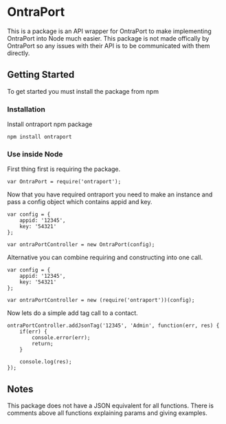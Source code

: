 # OntraPort

This is a package is an API wrapper for OntraPort to make implementing OntraPort into Node much easier. This package is not made offically by OntraPort so any issues with their API is to be communicated with them directly.

## Getting Started

To get started you must install the package from npm

### Installation
Install ontraport npm package
```
npm install ontraport
```

### Use inside Node
First thing first is requiring the package.
```
var OntraPort = require('ontraport');
```

Now that you have required ontraport you need to make an instance and pass a config object which contains appid and key.
```
var config = {
    appid: '12345',
    key: '54321'
};

var ontraPortController = new OntraPort(config);
```

Alternative you can combine requiring and constructing into one call.
```
var config = {
    appid: '12345',
    key: '54321'
};

var ontraPortController = new (require('ontraport'))(config);
```

Now lets do a simple add tag call to a contact.
```
ontraPortController.addJsonTag('12345', 'Admin', function(err, res) {
    if(err) {
        console.error(err);
        return;
    }
    
    console.log(res);
});
```

## Notes

This package does not have a JSON equivalent for all functions. There is comments above all functions explaining params and giving examples.